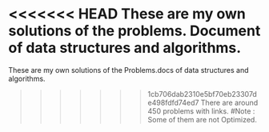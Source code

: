 <<<<<<< HEAD
These are my own solutions of the problems. Document of data structures and algorithms.
=======
These are my own solutions of the Problems.docs of data structures and algorithms.
>>>>>>> 1cb706dab2310e5bf70eb23307de498fdfd74ed7
There are around 450 problems with links.
#Note : Some of them are not Optimized.
